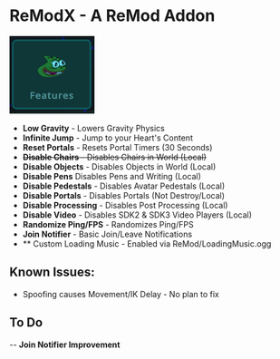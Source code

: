 # ReModX - A ReMod Addon
![Pepega](https://raw.githubusercontent.com/imxLucid/ReModX/main/Resources/pepega.png)

- **Low Gravity** - Lowers Gravity Physics
- **Infinite Jump** - Jump to your Heart's Content
- **Reset Portals** - Resets Portal Timers (30 Seconds)
- ~~**Disable Chairs** - Disables Chairs in World (Local)~~
- **Disable Objects** - Disables Objects in World (Local)
- **Disable Pens** Disables Pens and Writing (Local)
- **Disable Pedestals** - Disables Avatar Pedestals (Local)
- **Disable Portals** - Disables Portals (Not Destroy/Local)
- **Disable Processing** - Disables Post Processing (Local)
- **Disable Video** - Disables SDK2 & SDK3 Video Players (Local)
- **Randomize Ping/FPS** - Randomizes Ping/FPS
- **Join Notifier** - Basic Join/Leave Notifications
- ** Custom Loading Music - Enabled via ReMod/LoadingMusic.ogg

## Known Issues:
- Spoofing causes Movement/IK Delay - No plan to fix

## To Do
-- **Join Notifier Improvement**
